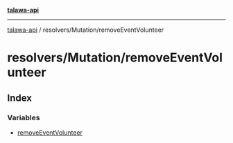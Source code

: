 [**talawa-api**](../../../README.md)

***

[talawa-api](../../../modules.md) / resolvers/Mutation/removeEventVolunteer

# resolvers/Mutation/removeEventVolunteer

## Index

### Variables

- [removeEventVolunteer](variables/removeEventVolunteer.md)

